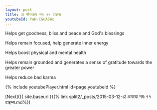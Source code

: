```yaml
---
layout: post
title: ॐ नीराजाय नमः ११ टाइम्स
youtubeId: YaH-CGuAS6c
---
```

 
 
Helps get goodness, bliss and peace and God's blessings
 
Helps remain focused, help generate inner energy 
 
Helps boost physical and mental health 
 
Helps remain grounded and generates a sense of gratitude towards the greater power 
 
Helps reduce bad karma
 
 
 
 


{% include youtubePlayer.html id=page.youtubeId %}
 
[Next]({{ site.baseurl }}{% link  split2/_posts/2015-03-12-ॐ अमरया नमः ११ टाइम्स.md%})
 
